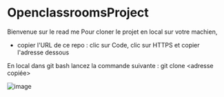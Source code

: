 # OpenclassroomsProject

Bienvenue sur le read me
Pour cloner le projet en local sur votre machien, 
- copier l'URL de ce repo : clic sur Code, clic sur HTTPS et copier l'adresse dessous

En local dans git bash lancez la commande suivante :
git clone <adresse copiée>



![image](https://user-images.githubusercontent.com/105822476/169654918-a02284c4-f9e4-435c-8de7-81fbde602eb8.png)
